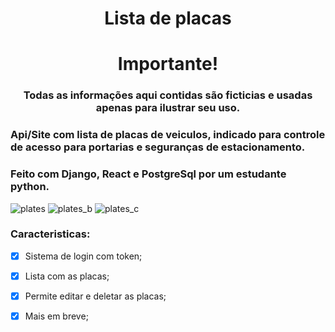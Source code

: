 <h1 align="center"> Lista de placas

<h1 align="center"> Importante!
<h3 align="center"> Todas as informações aqui contidas são ficticias e usadas apenas para ilustrar seu uso.

### Api/Site com lista de placas de veiculos, indicado para controle de acesso para portarias e seguranças de estacionamento.
### Feito com Django, React e PostgreSql por um  estudante python.


![plates](https://user-images.githubusercontent.com/12895974/223190199-a510404c-6f71-40e4-abde-2734bc34daec.png)
![plates_b](https://user-images.githubusercontent.com/12895974/223190215-c3f570be-cefa-4643-96ce-0f0ffd1089ad.png)
![plates_c](https://user-images.githubusercontent.com/12895974/223190226-738398a9-1c4a-4d55-bb94-3c2d2630c6e6.png)

### Caracteristicas:

- [x] Sistema de login com token;
- [x] Lista com as placas;
- [x] Permite editar e deletar as placas;
- [x] Mais em breve;


